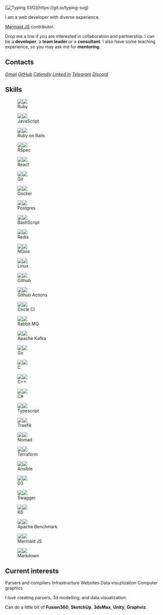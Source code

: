 ---
---

<link rel="stylesheet" href="./styles/index.css">

<!-- [![](https://visitcount.itsvg.in/api?id=nirname&label=Profile%20Views&color=0&icon=5&pretty=true)](https://visitcount.itsvg.in) -->

[![Typing SVG](https://readme-typing-svg.demolab.com?font=Fira+Code&size=18&duration=1800&pause=80&color=00111d&multiline=true&width=500&height=75&lines=Hello!+Nice+to+meet+you.;I+have+been+programming+for+quite+a+time.;Feel+free+to+contact+me.)](https://git.io/typing-svg)

I am a web developer with diverse experience.

[Mermaid JS](https://github.com/mermaid-js/mermaid) contributor.

Drop me a line if you are interested in collaboration and partnership.
I can be a **developer**, a **team leader** or a **consultant**.
I also have some teaching experience, so you may ask me for **mentoring**.

## Contacts

<address class="line">
<a href="mailto:nironame@gmail.com" class="gmail">Gmail</a>
<a href="https://github.com/nirname" class="github">GitHub</a>
<a href="https://calendly.com/nirname" class="calendly">Calendly</a>
<a href="https://www.linkedin.com/in/nirname" class="linkedin">Linked In</a>
<a href="https://t.me/nironame" class="telegram">Telegram</a>
<a href="https://discordapp.com/users/938026250860134420" class="discord">Discord</a>
</address>

## Skills

<div class="flex">
<figure class="tile"><img src="./icons/ruby.svg"            ><img src="./icons/ruby-color.svg"           class="hover"><figcaption>Ruby                 </figcaption></figure>
<figure class="tile"><img src="./icons/javascript.svg"      ><img src="./icons/javascript-color.svg"     class="hover"><figcaption>JavaScript           </figcaption></figure>
<figure class="tile"><img src="./icons/rubyonrails.svg"     ><img src="./icons/rubyonrails-color.svg"    class="hover"><figcaption>Ruby on Rails        </figcaption></figure>
<figure class="tile"><img src="./icons/rspec.svg"           ><img src="./icons/rspec-color.svg"          class="hover"><figcaption>RSpec                </figcaption></figure>
<figure class="tile"><img src="./icons/react.svg"           ><img src="./icons/react-color.svg"          class="hover"><figcaption>React                </figcaption></figure>
<figure class="tile"><img src="./icons/git.svg"             ><img src="./icons/git-color.svg"            class="hover"><figcaption>Git                  </figcaption></figure>
<figure class="tile"><img src="./icons/docker.svg"          ><img src="./icons/docker-color.svg"         class="hover"><figcaption>Docker               </figcaption></figure>
<figure class="tile"><img src="./icons/postgresql.svg"      ><img src="./icons/postgresql-color.svg"     class="hover"><figcaption>Postgres             </figcaption></figure>
<figure class="tile"><img src="./icons/gnubash.svg"         ><img src="./icons/gnubash-color.svg"        class="hover"><figcaption>BashScript           </figcaption></figure>
<figure class="tile"><img src="./icons/redis.svg"           ><img src="./icons/redis-color.svg"          class="hover"><figcaption>Redis                </figcaption></figure>
<figure class="tile"><img src="./icons/nginx.svg"           ><img src="./icons/nginx-color.svg"          class="hover"><figcaption>NGinx                </figcaption></figure>
<figure class="tile"><img src="./icons/linux.svg"           ><img src="./icons/linux-color.svg"          class="hover"><figcaption>Linux                </figcaption></figure>
<figure class="tile"><img src="./icons/github.svg"          ><img src="./icons/github-color.svg"         class="hover"><figcaption>Github               </figcaption></figure>
<figure class="tile"><img src="./icons/githubactions.svg"   ><img src="./icons/githubactions-color.svg"  class="hover"><figcaption>Github Actions       </figcaption></figure>
<figure class="tile"><img src="./icons/circleci.svg"        ><img src="./icons/circleci-color.svg"       class="hover"><figcaption>Circle CI            </figcaption></figure>
<figure class="tile"><img src="./icons/rabbitmq.svg"        ><img src="./icons/rabbitmq-color.svg"       class="hover"><figcaption>Rabbit MQ            </figcaption></figure>
<figure class="tile"><img src="./icons/apachekafka.svg"     ><img src="./icons/apachekafka-color.svg"    class="hover"><figcaption>Apache Kafka         </figcaption></figure>
<figure class="tile"><img src="./icons/go.svg"              ><img src="./icons/go-color.svg"             class="hover"><figcaption>Go                   </figcaption></figure>
<figure class="tile"><img src="./icons/c.svg"               ><img src="./icons/c-color.svg"              class="hover"><figcaption>C                    </figcaption></figure>
<figure class="tile"><img src="./icons/cplusplus.svg"       ><img src="./icons/cplusplus-color.svg"      class="hover"><figcaption>C++                  </figcaption></figure>
<figure class="tile"><img src="./icons/csharp.svg"          ><img src="./icons/csharp-color.svg"         class="hover"><figcaption>C#                   </figcaption></figure>
<figure class="tile"><img src="./icons/typescript.svg"      ><img src="./icons/typescript-color.svg"     class="hover"><figcaption>Typescript           </figcaption></figure>
<figure class="tile"><img src="./icons/traefikproxy.svg"    ><img src="./icons/traefikproxy-color.svg"   class="hover"><figcaption>Traefik              </figcaption></figure>
<figure class="tile"><img src="./icons/nomad.svg"           ><img src="./icons/nomad-color.svg"          class="hover"><figcaption>Nomad                </figcaption></figure>
<figure class="tile"><img src="./icons/terraform.svg"       ><img src="./icons/terraform-color.svg"      class="hover"><figcaption>Terraform            </figcaption></figure>
<figure class="tile"><img src="./icons/ansible.svg"         ><img src="./icons/ansible-color.svg"        class="hover"><figcaption>Ansible              </figcaption></figure>
<figure class="tile"><img src="./icons/d3dotjs.svg"         ><img src="./icons/d3dotjs-color.svg"        class="hover"><figcaption>D3                   </figcaption></figure>
<figure class="tile"><img src="./icons/swagger.svg"         ><img src="./icons/swagger-color.svg"        class="hover"><figcaption>Swagger              </figcaption></figure>
<figure class="tile"><img src="./icons/k6.svg"              ><img src="./icons/k6-color.svg"             class="hover"><figcaption>K6                   </figcaption></figure>
<figure class="tile"><img src="./icons/apache.svg"          ><img src="./icons/apache-color.svg"         class="hover"><figcaption>Apache Benchmark     </figcaption></figure>
<figure class="tile"><img src="./icons/mermaid.svg"         ><img src="./icons/mermaid-color.svg"        class="hover"><figcaption>Mermaid JS           </figcaption></figure>
<figure class="tile"><img src="./icons/markdown.svg"        ><img src="./icons/markdown-color.svg"       class="hover"><figcaption>Markdown             </figcaption></figure>
</div>

## Current interests


<p class="line">
<span class="skill skill-1">Parsers and compilers</span>
<span class="skill skill-2">Infrastructure</span>
<span class="skill skill-3">Websites</span>
<span class="skill skill-4">Data visuzlization</span>
<span class="skill skill-5">Computer graphics</span>
</p>


I love creating parsers, 3d modelling, and data visualization.

Can do a little bit of
**Fusion360**,
**SketchUp**,
**3dsMax**,
**Unity**,
**Graphviz**.
